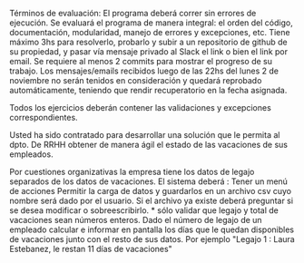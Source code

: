 Términos de evaluación:
El programa deberá correr sin errores de ejecución. Se evaluará el programa de manera integral: el orden del código, documentación, modularidad, manejo de errores y excepciones,  etc. 
Tiene máximo 3hs para resolverlo, probarlo y subir a un repositorio de github de su propiedad,  y pasar vía mensaje privado al Slack el link o bien el link por email. Se requiere al menos 2 commits para mostrar el progreso de su trabajo.
Los mensajes/emails recibidos luego de las 22hs del lunes 2 de noviembre no serán tenidos en consideración y quedará reprobado automáticamente, teniendo que rendir recuperatorio en la fecha asignada.

Todos los ejercicios deberán contener las validaciones y excepciones correspondientes.

Usted ha sido contratado para desarrollar una solución que le permita al dpto. De RRHH obtener de manera ágil el estado de las vacaciones de sus empleados. 

Por cuestiones organizativas la empresa tiene los datos de legajo separados de los datos de vacaciones. El sistema deberá :
Tener un menú de acciones 
Permitir la carga de datos y guardarlos en un archivo csv cuyo nombre será dado por el usuario. Si el archivo ya existe deberá preguntar si se desea modificar o sobreescribirlo. * sólo validar que legajo y total de vacaciones sean números enteros.
Dado el número de legajo de un empleado calcular e informar en pantalla los días que le quedan disponibles de vacaciones junto con el resto de sus datos. Por ejemplo "Legajo 1 : Laura Estebanez, le restan 11 días de vacaciones" 